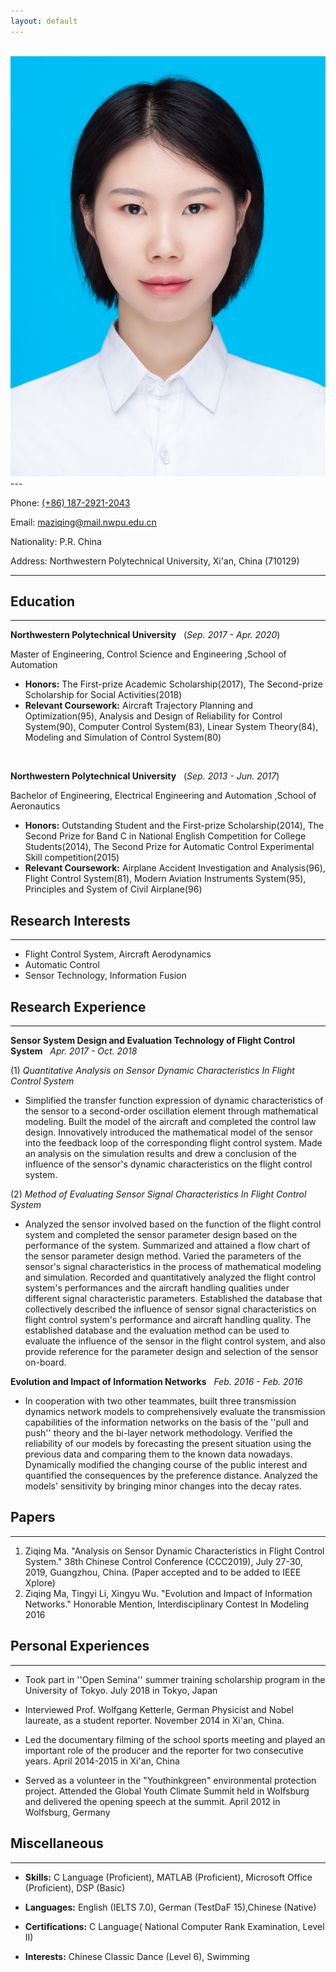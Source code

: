 ```yaml
---
layout: default
---
```

<br>

<img class="profile-picture" src="Sunday.jpg">
---

Phone: [(+86) 187-2921-2043](tel:+8618729212043)

Email: [maziqing@mail.nwpu.edu.cn](mailto:maziqing@mail,nwpu.edu.cn)

Nationality: P.R. China

Address: Northwestern Polytechnical University, Xi'an, China (710129)

----------

## Education

----------

**Northwestern Polytechnical University** &#160;&#160;(*Sep. 2017 - Apr. 2020*)

Master of Engineering, Control Science and Engineering ,School of Automation

- **Honors:** The First-prize Academic Scholarship(2017), The Second-prize Scholarship for Social Activities(2018)
- **Relevant Coursework:** Aircraft Trajectory Planning and Optimization(95), Analysis and Design of Reliability for Control System(90), Computer Control System(83), Linear System Theory(84), Modeling and Simulation of Control System(80)

<br>

**Northwestern Polytechnical University** &#160;&#160;(*Sep. 2013 - Jun. 2017*)

Bachelor of Engineering, Electrical Engineering and Automation ,School of Aeronautics

- **Honors:** Outstanding Student and the First-prize Scholarship(2014), The Second Prize for Band C in National English Competition for College Students(2014), The Second Prize for Automatic Control Experimental Skill competition(2015)
- **Relevant Coursework:** Airplane Accident Investigation and Analysis(96), Flight Control System(81), Modern Aviation Instruments System(95), Principles and System of Civil Airplane(96)

## Research Interests

----------

- Flight Control System, Aircraft Aerodynamics<br>
- Automatic Control<br>
- Sensor Technology, Information Fusion<br>

## Research Experience

----------

**Sensor System Design and Evaluation Technology of Flight Control System** &#160;&#160;*Apr. 2017 - Oct. 2018*

(1) *Quantitative Analysis on Sensor Dynamic Characteristics In Flight Control System*

- Simplified the transfer function expression of dynamic characteristics of the sensor to a second-order oscillation element through mathematical modeling. Built the model of the aircraft and completed the control law design. Innovatively introduced the mathematical model of the sensor into the feedback loop of the corresponding flight control system. Made an analysis on the simulation results and drew a conclusion of the influence of the sensor's dynamic characteristics on the flight control system.<br>

(2) *Method of Evaluating Sensor Signal Characteristics In Flight Control System*

- Analyzed the sensor involved based on the function of the flight control system and completed the sensor parameter design based on the performance of the system. Summarized and attained a flow chart of the sensor parameter design method. Varied the parameters of the sensor's signal characteristics in the process of mathematical modeling and simulation. Recorded and quantitatively analyzed the flight control system's performances and the aircraft handling qualities under different signal characteristic parameters. Established the database that collectively described the influence of sensor signal characteristics on flight control system's performance and aircraft handling quality. The established database and the evaluation method can be used to evaluate the influence of the sensor in the flight control system, and also provide reference for the parameter design and selection of the sensor on-board.<br>

**Evolution and Impact of Information Networks** &#160;&#160;*Feb. 2016 - Feb. 2016*

-  In cooperation with two other teammates, built three transmission dynamics network models to comprehensively evaluate the transmission capabilities of the information networks on the basis of the ''pull and push'' theory and the bi-layer network methodology. Verified the reliability of our models by forecasting the present situation using the previous data and comparing them to the known data nowadays. Dynamically modified the changing course of the public interest and quantified the consequences by the preference distance. Analyzed the models' sensitivity by bringing minor changes into the decay rates.

## Papers

----------

1. Ziqing Ma. "Analysis on Sensor Dynamic Characteristics in Flight Control System." 38th Chinese Control Conference (CCC2019), July 27-30, 2019, Guangzhou, China. (Paper accepted and to be added to IEEE Xplore)
2. Ziqing Ma, Tingyi Li, Xingyu Wu. "Evolution and Impact of Information Networks." Honorable Mention, Interdisciplinary Contest In Modeling 2016

## Personal Experiences

----------

- Took part in ''Open Semina'' summer training scholarship program in the University of Tokyo. July 2018 in Tokyo, Japan

- Interviewed Prof. Wolfgang Ketterle, German Physicist and Nobel laureate, as a student reporter. November 2014 in Xi'an, China.

- Led the documentary filming of the school sports meeting and played an important role of the producer and the reporter for two consecutive years. April 2014-2015 in Xi'an, China

- Served as a volunteer in the "Youthinkgreen" environmental protection project. Attended the Global Youth Climate Summit held in Wolfsburg and delivered the opening speech at the summit. April 2012 in Wolfsburg, Germany

## Miscellaneous

----------

- **Skills:** C Language (Proficient), MATLAB (Proficient), Microsoft Office (Proficient), DSP (Basic)

- **Languages:** English (IELTS 7.0), German (TestDaF 15),Chinese (Native)

- **Certifications:** C Language( National Computer Rank Examination, Level II)

- **Interests:** Chinese Classic Dance (Level 6), Swimming
